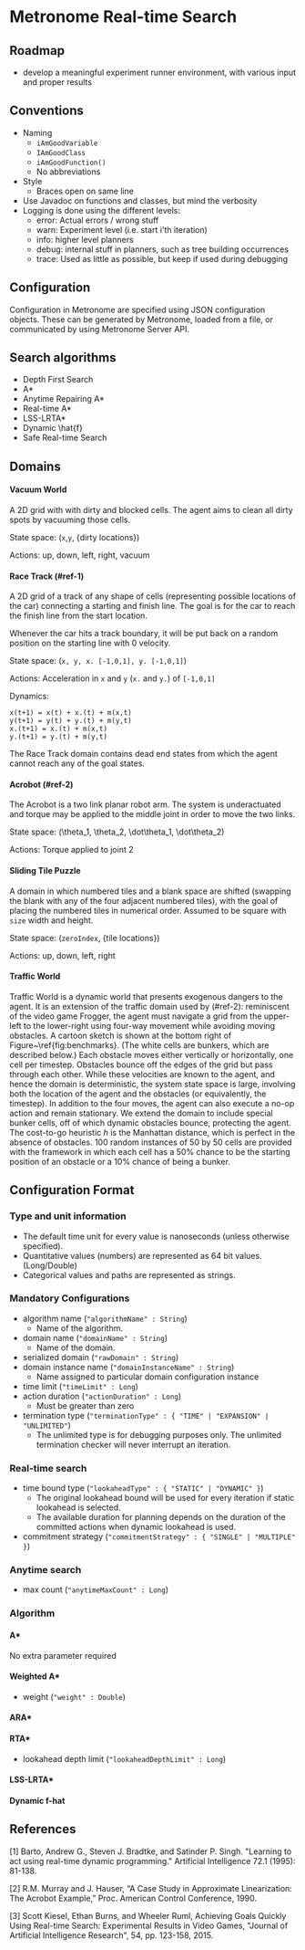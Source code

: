 # Metronome Real-time Search



## Roadmap

* develop a meaningful experiment runner environment, with various input and proper results

## Conventions

* Naming
    - `iAmGoodVariable`
    - `IAmGoodClass`
    - `iAmGoodFunction()`
    - No abbreviations
* Style
    - Braces open on same line
* Use Javadoc on functions and classes, but mind the verbosity
* Logging is done using the different levels:
    - error: Actual errors / wrong stuff
    - warn: Experiment level (i.e. start i'th iteration)
    - info: higher level planners 
    - debug: internal stuff in planners, such as tree building occurrences
    - trace: Used as little as possible, but keep if used during debugging

## Configuration

Configuration in Metronome are specified using JSON configuration objects. These can be generated by Metronome, loaded from a file, or communicated by using Metronome Server API.

## Search algorithms

* Depth First Search
* A*
* Anytime Repairing A*
* Real-time A*
* LSS-LRTA*
* Dynamic \hat{f}
* Safe Real-time Search

## Domains

#### Vacuum World

A 2D grid with with dirty and blocked cells. The agent aims to clean all dirty spots by vacuuming those cells.

State space: (`x`,`y`, {dirty locations})

Actions: up, down, left, right, vacuum 

#### Race Track (#ref-1)

A 2D grid of a track of any shape of cells (representing possible locations of the car) connecting a starting and finish line. The goal is for the car to reach the finish line from the start location.

Whenever the car hits a track boundary, it will be put back on a random position on the starting line with 0 velocity.

State space: (`x, y, x. [-1,0,1], y. [-1,0,1]`)

Actions: Acceleration in `x` and `y` (`x.` and `y.`) of `[-1,0,1]`

Dynamics:

    x(t+1) = x(t) + x.(t) + m(x,t)
    y(t+1) = y(t) + y.(t) + m(y,t)
    x.(t+1) = x.(t) + m(x,t)
    y.(t+1) = y.(t) + m(y,t)

The Race Track domain contains dead end states from which the agent cannot reach any of the goal states.

#### Acrobot (#ref-2)

The Acrobot is a two link planar robot arm.  The system is underactuated and torque may be applied to the middle joint in order to move the two links.

State space: (\theta_1, \theta_2, \dot\theta_1, \dot\theta_2)

Actions: Torque applied to joint 2

#### Sliding Tile Puzzle

A domain in which numbered tiles and a blank space are shifted (swapping the blank with any of the four adjacent numbered tiles), with the goal of placing the numbered tiles in numerical order. Assumed to be square with `size` width and height.

State space: (`zeroIndex`, {tile locations})

Actions: up, down, left, right 

#### Traffic World

Traffic World is a dynamic world that presents exogenous dangers to the agent. It is an extension of the traffic domain used by (#ref-2): reminiscent of the video game Frogger, the agent must navigate a grid from the upper-left to the lower-right using four-way movement while avoiding moving obstacles. A cartoon sketch is shown at the bottom right of Figure~\ref{fig:benchmarks}.  (The white cells are bunkers, which are described below.)  Each obstacle moves either vertically or horizontally, one cell per timestep.  Obstacles bounce off the edges of the grid but pass through each other.  While these velocities are known to the agent, and hence the domain is deterministic, the system state space is large, involving both the location of the agent and the obstacles (or equivalently, the timestep).  In addition to the four moves, the agent can also execute a no-op action and remain stationary.  We extend the domain to include special bunker cells, off of which dynamic obstacles bounce, protecting the agent.  The cost-to-go heuristic *h* is the Manhattan distance, which is perfect in the absence of obstacles. 100 random instances of 50 by 50 cells are provided with the framework in which each cell has a 50% chance to be the starting position of an obstacle or a 10% chance of being a bunker.

## Configuration Format

### Type and unit information

* The default time unit for every value is nanoseconds (unless otherwise specified).
* Quantitative values (numbers) are represented as 64 bit values. (Long/Double)
* Categorical values and paths are represented as strings.

### Mandatory Configurations

* algorithm name (`"algorithmName" : String`)
    - Name of the algorithm.
* domain name (`"domainName" : String`)
    - Name of the domain.
* serialized domain (`"rawDomain" : String`)
* domain instance name (`"domainInstanceName" : String`)
    - Name assigned to particular domain configuration instance
* time limit (`"timeLimit" : Long`)
* action duration (`"actionDuration" : Long`)
    - Must be greater than zero
* termination type (`"terminationType" : { "TIME" | "EXPANSION" | "UNLIMITED"`)
    - The unlimited type is for debugging purposes only. The unlimited termination checker will never interrupt an iteration.

### Real-time search

* time bound type (`"lookaheadType" : { "STATIC" | "DYNAMIC" }`)
    - The original lookahead bound will be used for every iteration if static lookahead is selected.
    - The available duration for planning depends on the duration of the committed actions when dynamic lookahead is used. 
* commitment strategy (`"commitmentStrategy" : { "SINGLE" | "MULTIPLE" }`)

### Anytime search

* max count (`"anytimeMaxCount" : Long`)

### Algorithm

#### A*

No extra parameter required

#### Weighted A*

* weight (`"weight" : Double`)

#### ARA*

#### RTA*

* lookahead depth limit (`"lookaheadDepthLimit" : Long`)

#### LSS-LRTA*

#### Dynamic f-hat

## References

<a name="ref-1"></a>[1] Barto, Andrew G., Steven J. Bradtke, and Satinder P. Singh. "Learning to act using real-time dynamic programming." Artificial Intelligence 72.1 (1995): 81-138.

<a name="ref-2"></a>[2] R.M. Murray and J. Hauser, “A Case Study in Approximate Linearization:
The Acrobot Example,” Proc. American Control Conference, 1990.

<a name="ref-3"></a>[3] Scott Kiesel, Ethan Burns, and Wheeler Ruml, Achieving Goals Quickly Using Real-time Search: Experimental Results in Video Games, "Journal of Artificial Intelligence Research", 54, pp. 123-158, 2015.
